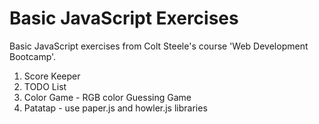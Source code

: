 # Basic JavaScript Exercises

Basic JavaScript exercises from Colt Steele's course 'Web Development Bootcamp'.   

1. Score Keeper   
2. TODO List   
3. Color Game - RGB color Guessing Game   
4. Patatap - use paper.js and howler.js libraries

